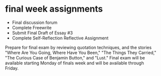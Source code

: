 # final week assignments

- Final discussion forum
- Complete Freewrite
- Submit Final Draft of Essay #3
- Complete Self-Reflection Reflective Assignment

Prepare for final exam by reviewing quotation techniques, and the stories
"Where Are You Going, Where Have You Been," "The Things They Carried,"
"The Curious Case of Benjamin Button," and "Lust."
Final exam will be available starting Monday of finals week and will be
available through Friday.
